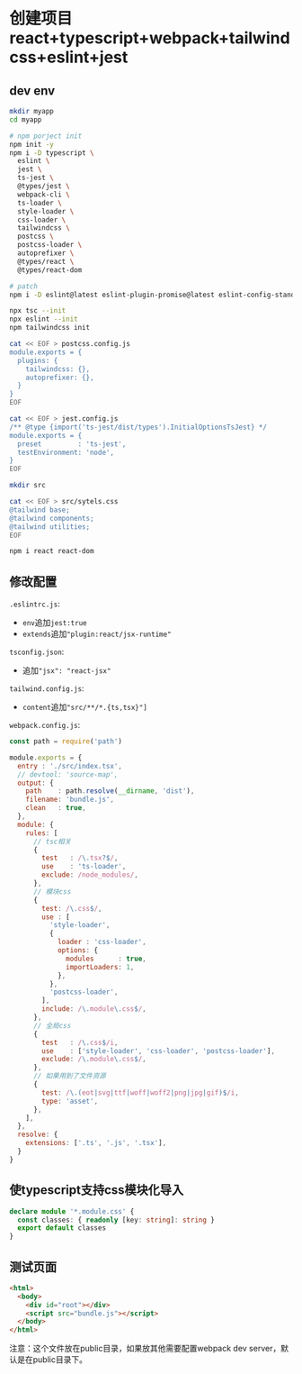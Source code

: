 # 创建项目react+typescript+webpack+tailwindcss+eslint+jest

## dev env

```bash
mkdir myapp
cd myapp

# npm porject init
npm init -y
npm i -D typescript \
  eslint \
  jest \
  ts-jest \
  @types/jest \
  webpack-cli \
  ts-loader \
  style-loader \
  css-loader \
  tailwindcss \
  postcss \
  postcss-loader \
  autoprefixer \
  @types/react \
  @types/react-dom

# patch
npm i -D eslint@latest eslint-plugin-promise@latest eslint-config-standard@next 

npx tsc --init
npx eslint --init
npm tailwindcss init

cat << EOF > postcss.config.js
module.exports = {
  plugins: {
    tailwindcss: {},
    autoprefixer: {},
  }
}
EOF

cat << EOF > jest.config.js
/** @type {import('ts-jest/dist/types').InitialOptionsTsJest} */
module.exports = {
  preset         : 'ts-jest',
  testEnvironment: 'node',
}
EOF

mkdir src

cat << EOF > src/sytels.css
@tailwind base;
@tailwind components;
@tailwind utilities;
EOF

npm i react react-dom

```

## 修改配置

`.eslintrc.js`:

- `env`追加`jest:true`
- `extends`追加`"plugin:react/jsx-runtime"`

`tsconfig.json`:

- 追加`"jsx": "react-jsx"`

`tailwind.config.js`:

- `content`追加`"src/**/*.{ts,tsx}"]`

`webpack.config.js`:

```js
const path = require('path')

module.exports = {
  entry : './src/index.tsx',
  // devtool: 'source-map',
  output: {
    path    : path.resolve(__dirname, 'dist'),
    filename: 'bundle.js',
    clean   : true,
  },
  module: {
    rules: [
      // tsc相关
      {
        test   : /\.tsx?$/,
        use    : 'ts-loader',
        exclude: /node_modules/,
      },
      // 模块css
      {
        test: /\.css$/,
        use : [
          'style-loader',
          {
            loader : 'css-loader',
            options: {
              modules      : true,
              importLoaders: 1,
            },
          },
          'postcss-loader',
        ],
        include: /\.module\.css$/,
      },
      // 全局css
      {
        test   : /\.css$/i,
        use    : ['style-loader', 'css-loader', 'postcss-loader'],
        exclude: /\.module\.css$/,
      },
      // 如果用到了文件资源
      {
        test: /\.(eot|svg|ttf|woff|woff2|png|jpg|gif)$/i,
        type: 'asset',
      },
    ],
  },
  resolve: {
    extensions: ['.ts', '.js', '.tsx'],
  }
}
```

## 使typescript支持css模块化导入

```typescript
declare module '*.module.css' {
  const classes: { readonly [key: string]: string }
  export default classes
}
```

## 测试页面

```html
<html>
  <body>
    <div id="root"></div>
    <script src="bundle.js"></script>
  </body>
</html>
```

注意：这个文件放在public目录，如果放其他需要配置webpack dev server，默认是在public目录下。

